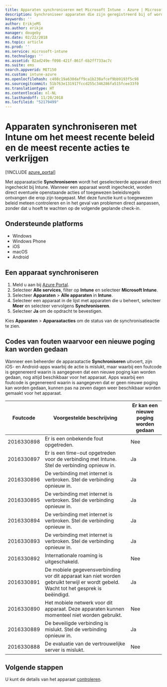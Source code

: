 ```yaml
---
title: Apparaten synchroniseren met Microsoft Intune - Azure | Microsoft Docs
description: Synchroniseer apparaten die zijn geregistreerd bij of worden beheerd met Microsoft Intune om het meest recente beleid en de meest recente acties te verkrijgen. Bevat de stappen voor synchronisatie via Azure Portal en bevat de codes van fouten waarvoor opnieuw een poging kan worden gedaan.
keywords: ''
author: ErikjeMS
ms.author: erikje
manager: dougeby
ms.date: 02/22/2018
ms.topic: article
ms.prod: ''
ms.service: microsoft-intune
ms.technology: ''
ms.assetid: 02ad249e-f098-421f-861f-6b2ff733ac7c
ms.suite: ems
search.appverid: MET150
ms.custom: intune-azure
ms.openlocfilehash: c408c19a630daff9ca1b238afcef9bb9193f5c98
ms.sourcegitcommit: 51b763e131917fccd255c346286fa515fcee33f0
ms.translationtype: HT
ms.contentlocale: nl-NL
ms.lasthandoff: 11/20/2018
ms.locfileid: "52179499"
---
```

# <a name="sync-devices-to-get-the-latest-policies-and-actions-with-intune"></a>Apparaten synchroniseren met Intune om het meest recente beleid en de meest recente acties te verkrijgen


[!INCLUDE [azure_portal](./includes/azure_portal.md)]

Met apparaatactie **Synchroniseren** wordt het geselecteerde apparaat direct ingecheckt bij Intune. Wanneer een apparaat wordt ingecheckt, worden direct eventuele openstaande acties of toegewezen beleidsregels ontvangen die erop zijn toegepast. Met deze functie kunt u toegewezen beleid meteen controleren en in het geval van problemen direct aanpassen, zonder dat u hoeft te wachten op de volgende geplande check-in.

## <a name="supported-platforms"></a>Ondersteunde platforms

- Windows
- Windows Phone
- iOS
- macOS
- Android

## <a name="sync-a-device"></a>Een apparaat synchroniseren

1. Meld u aan bij [Azure Portal](https://portal.azure.com).
2. Selecteer **Alle services**, filter op **Intune** en selecteer **Microsoft Intune**. 
3. Selecteer **Apparaten** > **Alle apparaten** in **Intune**.
4. Selecteer een apparaat in de lijst met apparaten die u beheert, selecteer **Meer** en selecteer vervolgens **Synchroniseren**.
5. Selecteer **Ja** om de opdracht te bevestigen.

Kies **Apparaten** > **Apparaatacties** om de status van de synchronisatieactie te zien.

## <a name="retryable-error-codes"></a>Codes van fouten waarvoor een nieuwe poging kan worden gedaan

Wanneer een beheerder de apparaatactie **Synchroniseren** uitvoert, zijn iOS- en Android-apps waarbij de actie is mislukt, maar waarbij een foutcode is gegenereerd waarin is aangegeven dat een nieuwe poging kan worden gedaan, nog altijd beschikbaar voor het apparaat. Apps waarbij een foutcode is gegenereerd waarin is aangegeven dat er geen nieuwe poging kan worden gedaan, kunnen pas na zeven dagen weer beschikbaar worden gemaakt voor het apparaat.


| Foutcode  | Voorgestelde beschrijving | Er kan een nieuwe poging worden gedaan |
|---|---|---|
| 2016330898 | Er is een onbekende fout opgetreden. | Nee |
| 2016330897 | Er is een time-out opgetreden voor de verbinding met Intune. Stel de verbinding opnieuw in. | Ja |
| 2016330896 | De verbinding met internet is verbroken. Stel de verbinding opnieuw in. | Ja |
| 2016330895 | De verbinding met internet is verbroken. Stel de verbinding opnieuw in. | Ja |
| 2016330894 | De verbinding met internet is verbroken. Stel de verbinding opnieuw in. | Ja |
| 2016330893 | De verbinding met internet is verbroken. Stel de verbinding opnieuw in. | Ja|
| 2016330892 | Internationale roaming is uitgeschakeld. | Nee|
| 2016330891 | De mobiele gegevensverbinding vor dit apparaat kan niet worden gebruikt terwijl er wordt gebeld. Wacht tot het gesprek is beëindigd. | Ja|
| 2016330890 | Het mobiele netwerk voor dit apparaat. Deze apparaten kunnen momenteel niet worden gebruikt. | Nee|
| 2016330889 | De beveiligde verbinding is mislukt. Stel de verbinding opnieuw in. | Ja|
| 2016330888 | De evaluatie van de vertrouwelijke server is mislukt. | Nee|

## <a name="next-steps"></a>Volgende stappen

U kunt de details van het apparaat [controleren](device-inventory.md).
 
